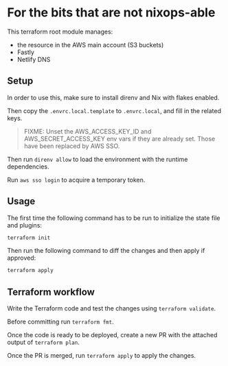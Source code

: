 # For the bits that are not nixops-able

This terraform root module manages:
* the resource in the AWS main account (S3 buckets)
* Fastly
* Netlify DNS

## Setup

In order to use this, make sure to install direnv and Nix with flakes enabled.

Then copy the `.envrc.local.template` to `.envrc.local`, and fill in the
related keys.

> FIXME: Unset the AWS_ACCESS_KEY_ID and AWS_SECRET_ACCESS_KEY env vars if
>        they are already set. Those have been replaced by AWS SSO.

Then run `direnv allow` to load the environment with the runtime dependencies.

Run `aws sso login` to acquire a temporary token.

## Usage

The first time the following command has to be run to initialize the state
file and plugins:

```sh
terraform init
```

Then run the following command to diff the changes and then apply if approved:

```sh
terraform apply
```

## Terraform workflow

Write the Terraform code and test the changes using `terraform validate`.

Before committing run `terraform fmt`. 

Once the code is ready to be deployed, create a new PR with the attached
output of `terraform plan`.

Once the PR is merged, run `terraform apply` to apply the changes.
